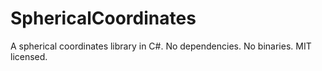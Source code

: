 # SphericalCoordinates
A spherical coordinates library in C#. No dependencies. No binaries. MIT licensed.

